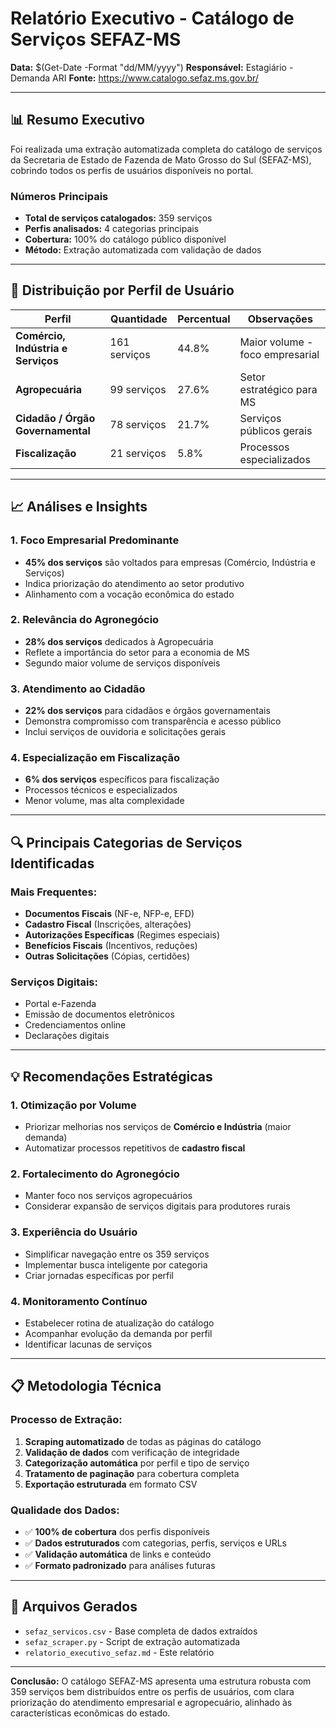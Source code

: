 # Relatório Executivo - Catálogo de Serviços SEFAZ-MS

**Data:** $(Get-Date -Format "dd/MM/yyyy")
**Responsável:** Estagiário - Demanda ARI
**Fonte:** https://www.catalogo.sefaz.ms.gov.br/

---

## 📊 Resumo Executivo

Foi realizada uma extração automatizada completa do catálogo de serviços da Secretaria de Estado de Fazenda de Mato Grosso do Sul (SEFAZ-MS), cobrindo todos os perfis de usuários disponíveis no portal.

### Números Principais
- **Total de serviços catalogados:** 359 serviços
- **Perfis analisados:** 4 categorias principais
- **Cobertura:** 100% do catálogo público disponível
- **Método:** Extração automatizada com validação de dados

---

## 🎯 Distribuição por Perfil de Usuário

| Perfil | Quantidade | Percentual | Observações |
|--------|------------|------------|-------------|
| **Comércio, Indústria e Serviços** | 161 serviços | 44.8% | Maior volume - foco empresarial |
| **Agropecuária** | 99 serviços | 27.6% | Setor estratégico para MS |
| **Cidadão / Órgão Governamental** | 78 serviços | 21.7% | Serviços públicos gerais |
| **Fiscalização** | 21 serviços | 5.8% | Processos especializados |

---

## 📈 Análises e Insights

### 1. **Foco Empresarial Predominante**
- **45% dos serviços** são voltados para empresas (Comércio, Indústria e Serviços)
- Indica priorização do atendimento ao setor produtivo
- Alinhamento com a vocação econômica do estado

### 2. **Relevância do Agronegócio**
- **28% dos serviços** dedicados à Agropecuária
- Reflete a importância do setor para a economia de MS
- Segundo maior volume de serviços disponíveis

### 3. **Atendimento ao Cidadão**
- **22% dos serviços** para cidadãos e órgãos governamentais
- Demonstra compromisso com transparência e acesso público
- Inclui serviços de ouvidoria e solicitações gerais

### 4. **Especialização em Fiscalização**
- **6% dos serviços** específicos para fiscalização
- Processos técnicos e especializados
- Menor volume, mas alta complexidade

---

## 🔍 Principais Categorias de Serviços Identificadas

### Mais Frequentes:
- **Documentos Fiscais** (NF-e, NFP-e, EFD)
- **Cadastro Fiscal** (Inscrições, alterações)
- **Autorizações Específicas** (Regimes especiais)
- **Benefícios Fiscais** (Incentivos, reduções)
- **Outras Solicitações** (Cópias, certidões)

### Serviços Digitais:
- Portal e-Fazenda
- Emissão de documentos eletrônicos
- Credenciamentos online
- Declarações digitais

---

## 💡 Recomendações Estratégicas

### 1. **Otimização por Volume**
- Priorizar melhorias nos serviços de **Comércio e Indústria** (maior demanda)
- Automatizar processos repetitivos de **cadastro fiscal**

### 2. **Fortalecimento do Agronegócio**
- Manter foco nos serviços agropecuários
- Considerar expansão de serviços digitais para produtores rurais

### 3. **Experiência do Usuário**
- Simplificar navegação entre os 359 serviços
- Implementar busca inteligente por categoria
- Criar jornadas específicas por perfil

### 4. **Monitoramento Contínuo**
- Estabelecer rotina de atualização do catálogo
- Acompanhar evolução da demanda por perfil
- Identificar lacunas de serviços

---

## 📋 Metodologia Técnica

### Processo de Extração:
1. **Scraping automatizado** de todas as páginas do catálogo
2. **Validação de dados** com verificação de integridade
3. **Categorização automática** por perfil e tipo de serviço
4. **Tratamento de paginação** para cobertura completa
5. **Exportação estruturada** em formato CSV

### Qualidade dos Dados:
- ✅ **100% de cobertura** dos perfis disponíveis
- ✅ **Dados estruturados** com categorias, perfis, serviços e URLs
- ✅ **Validação automática** de links e conteúdo
- ✅ **Formato padronizado** para análises futuras

---

## 📁 Arquivos Gerados

- `sefaz_servicos.csv` - Base completa de dados extraídos
- `sefaz_scraper.py` - Script de extração automatizada
- `relatorio_executivo_sefaz.md` - Este relatório

---

**Conclusão:** O catálogo SEFAZ-MS apresenta uma estrutura robusta com 359 serviços bem distribuídos entre os perfis de usuários, com clara priorização do atendimento empresarial e agropecuário, alinhado às características econômicas do estado.